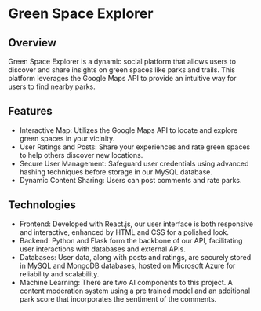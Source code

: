 # Green Space Explorer

## Overview
Green Space Explorer is a dynamic social platform that allows users to discover and share insights on green spaces like parks and trails. This platform leverages the Google Maps API to provide an intuitive way for users to find nearby parks. 

## Features
- Interactive Map: Utilizes the Google Maps API to locate and explore green spaces in your vicinity.
- User Ratings and Posts: Share your experiences and rate green spaces to help others discover new locations.
- Secure User Management: Safeguard user credentials using advanced hashing techniques before storage in our MySQL database.
- Dynamic Content Sharing: Users can post comments and rate parks. 
  
## Technologies
- Frontend: Developed with React.js, our user interface is both responsive and interactive, enhanced by HTML and CSS for a polished look.
- Backend: Python and Flask form the backbone of our API, facilitating user interactions with databases and external APIs.
- Databases: User data, along with posts and ratings, are securely stored in MySQL and MongoDB databases, hosted on Microsoft Azure for reliability and scalability.
- Machine Learning: There are two AI components to this project. A content moderation system using a pre trained model and an additional park score that incorporates the sentiment of the comments. 


